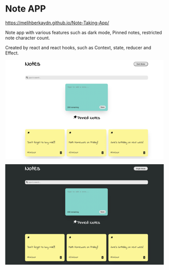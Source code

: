# Note APP

https://melihberkaydn.github.io/Note-Taking-App/

Note app with various features such as dark mode, Pinned notes, restricted note character count.

Created by react and react hooks, such as Context, state, reducer and Effect.


![alt text](https://github.com/Melihberkaydn/Note-Taking-App/blob/main/Images/Note%20App%20-%20Bright%20mode%20.jpg)


![alt text](https://github.com/Melihberkaydn/Note-Taking-App/blob/main/Images/Note%20App%20-%20Dark%20Mode.jpg)
